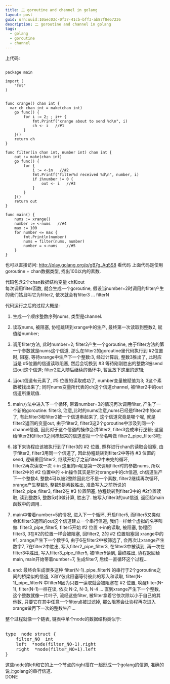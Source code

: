 ```yaml
---
title: 二 goroutine and channel in golang
layout: post
guid: urn:uuid:10aec03c-0f37-41cb-bff3-ab87f8e67236
description: 二 goroutine and channel in golang
tags:
  - golang
  - goroutine
  - channel
---
```



上代码:
<pre><code>
package main

import (
	"fmt"
)


func xrange() chan int {
  var ch chan int = make(chan int)
	go func() {
		for i := 2; ; i++ {
			fmt.Printf("xrange about to send %d\n", i)
			ch <- i   //#1
		}
	}()
	return ch
}

func filter(in chan int, number int) chan int {
	out := make(chan int)
	go func() {
		for {
			i := <-in   //#2
			fmt.Printf("filter%d received %d\n", number, i)
			if i%number != 0 {
				out <- i   //#3
			}
		}
	}()
	return out
}

func main() {
	nums := xrange()
	number := <-nums   //#4
	max := 100
	for number <= max {
		fmt.Println(number)
		nums = filter(nums, number)
		number = <-nums    //#5
	}
}
</code></pre>  
也可以直接访问:   http://play.golang.org/p/gB7g_Aq5S8 看代码
上面代码是使用goroutine + chan数据类型, 找出100以内的素数.  

代码包含2个chan数据结构变量 ch和out  
每次调用filter函数, 就会生成一个goroutine,  假设当number=2时调用的filter产生的我们姑且叫它为filter2, 依次就会有filter3 ... filterN  


代码运行之后的过程大概是:  



1. 生成一个顺序整数序列nums, 类型是channel.  

2. 读取nums, 被阻塞, 协程跳转到xrange中的生产, 最终第一次读取到整数2, 赋值给number;  

3. 调用filter方法, 此时number=2;  filter2产生一个goroutine, 由于filter方法的第一个参数就是nums这个信道, 那么在filter2的goroutine里代码执行到  #2位置时, 阻塞, 等待xrange中生产下一个整数:3, 经过计算后, 整数3胜出了, 此时应当是 #5位置的信道读取阻塞, 然后会切换到 #3 等待刚刚胜出的整数3被send进out这个信道;  filter2进入随后继续的循环中, 暂且放下这里的逻辑;   


4. 当out信道有元素了, #5 位置的读取成功了,  number变量被赋值为3;  3这个素数被找出来了;  同时nums变量所代表的ch这个信道channel,  被filter2中的out信道所重赋值.   

5. main方法中进入下一个循环,  带着number=3的情况再次调用filter,   产生了一个新的goroutine: filter3,  注意,此时的nums注意,nums已经是filter2中的out了, 有此filter3和filter2被一个信道串起来了, 这个信道究竟是哪个呢, 就是filter2返回的变量out,  由于filter2,  filter3这2个goroutine中涉及到同一个channel信道, 因此对于这个信道的操作会讲filter2, filter3变成串行逻辑;  这里给filter2和filter3之间串起来的信道虚拟一个命名叫做 filter2_pipe_filter3吧;  


6. 接下来协程应该被执行到了filter3的 #2 位置,  照样进行chan的读取会阻塞, 由于filter2, filter3用同一个信道了, 因此协程跳转到filter2中等待 #3 位置的send,  逻辑重回filter2,  继续开始了之前filter2中未完的循环,  
filter2再次读取一次  <-in  这里的in呢是第一次调用filter时的参数nums,  所以filter2中的 #2 位置中的 <-in操作其实是针对xrange中的ch信道, ch信道生产下一个整数4, 整数4可以被2整除因此它不是一个素数,  filter2继续再次循环, xrange产生整数5, 整数5是素数胜出, 准备写入之前所说的 filter2_pipe_filter3, filter2在 #3 位置阻塞,  协程跳转到filter3中的 #2位置读取, 读到整数5,  整数5对3做计算, 胜出了. 被写入filter3的out信道, 返回给main函数中的调用..    


7. main中带着number=5的情况, 进入下一个循环,  开启filter5,  而filter5又类似会和filter3返回的out这个信道建立一个串行信道, 我们一样给个虚拟的名字叫做:  filter3_pipe_filter5,  filter5开始 #2 位置 <-in的读取, 被阻塞, 协程回filter3, 3在#2的位置一样会被阻塞, 回filter2,  2的 #2 位置阻塞回 xrange中的#1, xrange产生下一个数字6,  由于6在filter2中被筛选了, 会再次让xrange产生数字7,  7在filter2中胜出, 写入filter2_pipe_filter3, 在filter3中被读到, 再一次在filter3中胜出, 写入filter3_pipe_filter5, 被filter5读到, 最终胜出,  协程返回给main,  main开始带着number=7,  生成filter7,  后续一直循环这个过程...  


8. end: 最终会生成很多这种 filter(N-1)_pipe_filterN 的串行于2个goroutine之间的桥梁似的信道, X和Y彼此阻塞等待彼此的写入和读取,
filter(N-1)_pipe_filterN  中filterN因为只要一读取就会被阻塞在 #2 位置, 唤醒filter(N-1), filter(N-1)一样在读, 依次 N-2, N-3, N-4 ... 直到xrange产生下一个整数,  这个整数就像一片叶子, 流经这些filter, 被filter拿着它依次除以小于自己的其他数,  只要它在其中任意一个filter点被过滤掉,  那么阻塞会让协程再次进入xrange做再下一次的整数生产...  


整个过程就像一个链表,  链表中单个node的数据结构类似于:  

<pre></code>
type  node struct {
    filter_NO  int
    left  *node(filter_NO-1).right
    right  *node(filter_NO+1).left
}
</code></pre>  

这些node的left和它的上一个节点的right搭在一起形成一个golang的信道, 准确的说上golang的串行信道.  
DONE
